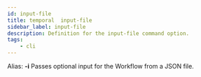 ```yaml
---
id: input-file
title: temporal  input-file
sidebar_label: input-file
description: Definition for the input-file command option.
tags:
	- cli
---
```


Alias: **-i**
Passes optional input for the Workflow from a JSON file.

